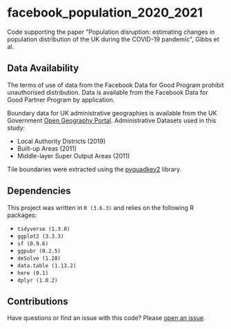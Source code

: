# facebook_population_2020_2021

Code supporting the paper "Population disruption: estimating changes in population distribution of the UK during the COVID-19 pandemic", Gibbs et al.

## Data Availability

The terms of use of data from the Facebook Data for Good Program prohibit unauthorised distribution. Data is available from the Facebook Data for Good Partner Program by application.

Boundary data for UK administrative geographies is available from the UK Government [Open Geography Portal](https://geoportal.statistics.gov.uk/). Administrative Datasets used in this study:

* Local Authority Districts (2019)
* Built-up Areas (2011)
* Middle-layer Super Output Areas (2011)

Tile boundaries were extracted using the [pyquadkey2](https://pypi.org/project/pyquadkey2/) library.

## Dependencies

This project was written in `R (3.6.3)` and relies on the following R packages:

* `tidyverse (1.3.0)`
* `ggplot2 (3.3.3)`
* `sf (0.9.6)`
* `ggpubr (0.2.5)`
* `deSolve (1.28)`
* `data.table (1.13.2)`
* `here (0.1)`
* `dplyr (1.0.2)`

## Contributions

Have questions or find an issue with this code? Please [open an issue](https://github.com/hamishgibbs/facebook_population_2020_2021/issues/new/choose).

